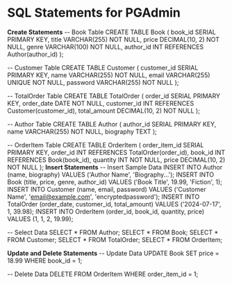 # SQL Statements for PGAdmin

**Create Statements**
-- Book Table
CREATE TABLE Book (
    book_id SERIAL PRIMARY KEY,
    title VARCHAR(255) NOT NULL,
    price DECIMAL(10, 2) NOT NULL,
    genre VARCHAR(100) NOT NULL,
    author_id INT REFERENCES Author(author_id)
);

-- Customer Table
CREATE TABLE Customer (
    customer_id SERIAL PRIMARY KEY,
    name VARCHAR(255) NOT NULL,
    email VARCHAR(255) UNIQUE NOT NULL,
    password VARCHAR(255) NOT NULL
);

-- TotalOrder Table
CREATE TABLE TotalOrder (
    order_id SERIAL PRIMARY KEY,
    order_date DATE NOT NULL,
    customer_id INT REFERENCES Customer(customer_id),
    total_amount DECIMAL(10, 2) NOT NULL
);

-- Author Table
CREATE TABLE Author (
    author_id SERIAL PRIMARY KEY,
    name VARCHAR(255) NOT NULL,
    biography TEXT
);

-- OrderItem Table
CREATE TABLE OrderItem (
    order_item_id SERIAL PRIMARY KEY,
    order_id INT REFERENCES TotalOrder(order_id),
    book_id INT REFERENCES Book(book_id),
    quantity INT NOT NULL,
    price DECIMAL(10, 2) NOT NULL
);
**Insert Statements**
-- Insert Sample Data
INSERT INTO Author (name, biography) VALUES ('Author Name', 'Biography...');
INSERT INTO Book (title, price, genre, author_id) VALUES ('Book Title', 19.99, 'Fiction', 1);
INSERT INTO Customer (name, email, password) VALUES ('Customer Name', 'email@example.com', 'encryptedpassword');
INSERT INTO TotalOrder (order_date, customer_id, total_amount) VALUES ('2024-07-17', 1, 39.98);
INSERT INTO OrderItem (order_id, book_id, quantity, price) VALUES (1, 1, 2, 19.99);

-- Select Data
SELECT * FROM Author;
SELECT * FROM Book;
SELECT * FROM Customer;
SELECT * FROM TotalOrder;
SELECT * FROM OrderItem;

**Update and Delete Statements**
-- Update Data
UPDATE Book SET price = 18.99 WHERE book_id = 1;

-- Delete Data
DELETE FROM OrderItem WHERE order_item_id = 1;